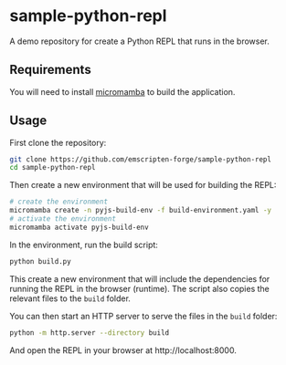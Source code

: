 # sample-python-repl

A demo repository for create a Python REPL that runs in the browser.

## Requirements

You will need to install [micromamba](https://mamba.readthedocs.io/en/latest/installation.html#micromamba) to build the application.

## Usage

First clone the repository:

```bash
git clone https://github.com/emscripten-forge/sample-python-repl
cd sample-python-repl
```

Then create a new environment that will be used for building the REPL:

```bash
# create the environment
micromamba create -n pyjs-build-env -f build-environment.yaml -y
# activate the environment
micromamba activate pyjs-build-env
```

In the environment, run the build script:

```bash
python build.py
```

This create a new environment that will include the dependencies for running the REPL in the browser (runtime).
The script also copies the relevant files to the `build` folder.

You can then start an HTTP server to serve the files in the `build` folder:

```bash
python -m http.server --directory build
```

And open the REPL in your browser at http://localhost:8000.
